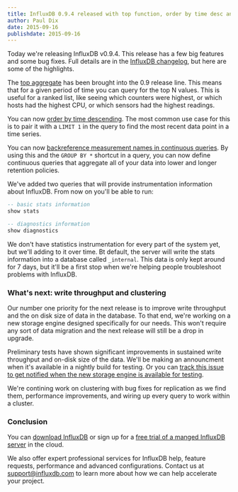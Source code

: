 ```yaml
---
title: InfluxDB 0.9.4 released with top function, order by time desc and more
author: Paul Dix
date: 2015-09-16
publishdate: 2015-09-16
---
```


Today we're releasing InfluxDB v0.9.4. This release has a few big features and some bug fixes. Full details are in the [InfluxDB changelog](https://github.com/influxdb/influxdb/blob/master/CHANGELOG.md#v094-2015-09-14), but here are some of the highlights.

The [top aggregate](https://github.com/influxdb/influxdb/issues/1821) has been brought into the 0.9 release line. This means that for a given period of time you can query for the top N values. This is useful for a ranked list, like seeing which counters were highest, or which hosts had the highest CPU, or which sensors had the highest readings.

You can now [order by time descending](https://github.com/influxdb/influxdb/issues/2022). The most common use case for this is to pair it with a `LIMIT 1` in the query to find the most recent data point in a time series.

You can now [backreference measurement names in continuous queries](https://github.com/influxdb/influxdb/issues/2555). By using this and the `GROUP BY *` shortcut in a query, you can now define continuous queries that aggregate all of your data into lower and longer retention policies.

We've added two queries that will provide instrumentation information about InfluxDB. From now on you'll be able to run:

```sql
-- basic stats information
show stats

-- diagnostics information
show diagnostics
```

We don't have statistics instrumentation for every part of the system yet, but we'll adding to it over time. Bt default, the server will write the stats information into a database called `_internal`. This data is only kept around for 7 days, but it'll be a first stop when we're helping people troubleshoot problems with InfluxDB.

### What's next: write throughput and clustering

Our number one priority for the next release is to improve write throughput and the on disk size of data in the database. To that end, we're working on a new storage engine designed specifically for our needs. This won't require any sort of data migration and the next release will still be a drop in upgrade.

Preliminary tests have shown significant improvements in sustained write throughput and on-disk size of the data. We'll be making an announcment when it's available in a nightly build for testing. Or you can [track this issue to get notified when the new storage engine is available for testing](https://github.com/influxdb/influxdb/issues/4086).

We're contining work on clustering with bug fixes for replication as we find them, performance improvements, and wiring up every query to work within a cluster.

### Conclusion

You can <a href="https://influxdb.com/download/" target="_">download InfluxDB</a> or sign up for a <a href="https://customers.influxdb.com/" target="_">free trial of a manged InfluxDB server</a> in the cloud.

We also offer expert professional services for InfluxDB help, feature requests, performance and advanced configurations. Contact us at support@influxdb.com to learn more about how we can help accelerate your project.
